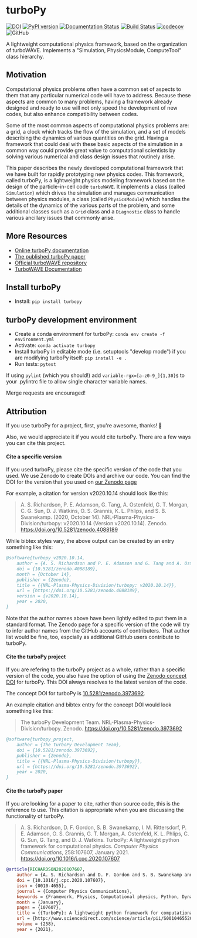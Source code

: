 turboPy
=======================
[![DOI](https://zenodo.org/badge/268071520.svg)](https://zenodo.org/badge/latestdoi/268071520)
[![PyPI version](https://badge.fury.io/py/turbopy.svg)](https://badge.fury.io/py/turbopy)
[![Documentation Status](https://readthedocs.org/projects/turbopy/badge/?version=latest)](https://turbopy.readthedocs.io/en/latest/?badge=latest)
[![Build Status](https://travis-ci.org/NRL-Plasma-Physics-Division/turbopy.svg?branch=main)](https://travis-ci.org/NRL-Plasma-Physics-Division/turbopy)
[![codecov](https://codecov.io/gh/NRL-Plasma-Physics-Division/turbopy/branch/main/graph/badge.svg)](https://codecov.io/gh/NRL-Plasma-Physics-Division/turbopy)
![GitHub](https://img.shields.io/github/license/NRL-Plasma-Physics-Division/turbopy)

A lightweight computational physics framework, based on the organization of turboWAVE. Implements a "Simulation, PhysicsModule, ComputeTool" class hierarchy.

Motivation
----------

Computational physics problems often have a common set of aspects to them that any particular numerical code will have to address. Because these aspects are common to many problems, having a framework already designed and ready to use will not only speed the development of new codes, but also enhance compatibility between codes. 

Some of the most common aspects of computational physics problems are: a grid, a clock which tracks the flow of the simulation, and a set of models describing the dynamics of various quantities on the grid. Having a framework that could deal with these basic aspects of the simulation in a common way could provide great value to computational scientists by solving various numerical and class design issues that routinely arise.

This paper describes the newly developed computational framework that we have built for rapidly prototyping new physics codes. This framework, called turboPy, is a lightweight physics modeling framework based on the design of the particle-in-cell code `turboWAVE`. It implements a class (called `Simulation`) which drives the simulation and manages communication between physics modules, a class (called `PhysicsModule`) which handles the details of the dynamics of the various parts of the problem, and some additional classes such as a `Grid` class and a `Diagnostic` class to handle various ancillary issues that commonly arise.


More Resources
--------------

-   [Online turboPy documentation](https://turbopy.readthedocs.io/en/latest)
-   [The published turboPy paper](https://doi.org/10.1016/j.cpc.2020.107607)
-   [Official turboWAVE repository](https://github.com/USNavalResearchLaboratory/turboWAVE)
-   [TurboWAVE Documentation](https://turbowave.readthedocs.io)


Install turboPy
---------------

-   Install: `pip install turbopy`


turboPy development environment
-------------------------------

-   Create a conda environment for turboPy: `conda env create -f environment.yml`
-   Activate: `conda activate turbopy`
-   Install turboPy in editable mode (i.e. setuptools "develop mode") if you are modifying turboPy itself: `pip install -e .` 
-   Run tests: `pytest`

If using `pylint` (which you should!) add `variable-rgx=[a-z0-9_]{1,30}$` to your .pylintrc file to allow single character variable names.

Merge requests are encouraged!



Attribution
-----------

If you use turboPy for a project, first, you're awesome, thanks! :tada:

Also, we would appreciate it if you would cite turboPy. There are a few ways you can cite this project. 

#### Cite a specific version

If you used turboPy, please cite the specific version of the code that you used. We use Zenodo to create DOIs and archive our code. You can find the DOI for the version that you used on [our Zenodo page](https://doi.org/10.5281/zenodo.3973692)

For example, a citation for version v2020.10.14 should look like this:

> A. S. Richardson, P. E. Adamson, G. Tang, A. Ostenfeld, G. T. Morgan, C. G. Sun, D. J. Watkins, O. S. Grannis, K. L. Phlips, and S. B. Swanekamp. (2020, October 14). NRL-Plasma-Physics-Division/turbopy: v2020.10.14 (Version v2020.10.14). Zenodo. https://doi.org/10.5281/zenodo.4088189

While bibtex styles vary, the above output can be created by an entry something like this:

```bibtex
@software{turbopy_v2020.10.14,
	author = {A. S. Richardson and P. E. Adamson and G. Tang and A. Ostenfeld and G. T. Morgan and C. G. Sun and D. J. Watkins and O. S. Grannis and K. L. Phlips and S. B. Swanekamp},
	doi = {10.5281/zenodo.4088189},
	month = {October 14},
	publisher = {Zenodo},
	title = {{NRL-Plasma-Physics-Division/turbopy: v2020.10.14}},
	url = {https://doi.org/10.5281/zenodo.4088189},
	version = {v2020.10.14},
	year = 2020,
}
```

Note that the author names above have been lightly edited to put them in a standard format. The Zenodo page for a specific version of the code will try to infer author names from the GitHub accounts of contributers. That author list would be fine, too, espcially as additional GitHub users contribute to turboPy.

#### Cite the turboPy project

If you are refering to the turboPy project as a whole, rather than a specific version of the code, you also have the option of using the [Zenodo concept DOI](http://help.zenodo.org/#versioning) for turboPy. This DOI always resolves to the latest version of the code. 

The concept DOI for turboPy is [10.5281/zenodo.3973692](https://doi.org/10.5281/zenodo.3973692).

An example citation and bibtex entry for the concept DOI would look something like this:

> The turboPy Development Team. NRL-Plasma-Physics-Division/turbopy. Zenodo. https://doi.org/10.5281/zenodo.3973692

```bibtex
@software{turbopy_project,
	author = {The turboPy Development Team},
	doi = {10.5281/zenodo.3973692},
	publisher = {Zenodo},
	title = {{NRL-Plasma-Physics-Division/turbopy}},
	url = {https://doi.org/10.5281/zenodo.3973692},
	year = 2020,
}
```

#### Cite the turboPy paper

If you are looking for a paper to cite, rather than source code, this is the reference to use. This citation is appropriate when you are discussing the functionality of turboPy.

> A. S. Richardson, D. F. Gordon, S. B. Swanekamp, I. M. Rittersdorf, P. E. Adamson, O. S. Grannis, G. T. Morgan, A. Ostenfeld, K. L. Phlips, C. G. Sun, G. Tang, and D. J. Watkins. TurboPy: A lightweight python framework for computational physics. _Computer Physics Communications_, 258:107607, January 2021. https://doi.org/10.1016/j.cpc.2020.107607

```bibtex
@article{RICHARDSON2020107607,
	author = {A. S. Richardson and D. F. Gordon and S. B. Swanekamp and I. M. Rittersdorf and P. E. Adamson and O. S. Grannis and G. T. Morgan and A. Ostenfeld and K. L. Phlips and C. G. Sun and G. Tang and D. J. Watkins},
	doi = {10.1016/j.cpc.2020.107607},
	issn = {0010-4655},
	journal = {Computer Physics Communications},
	keywords = {Framework, Physics, Computational physics, Python, Dynamic factory pattern, Resource sharing},
	month = {January},
	pages = {107607},
	title = {{TurboPy}: A lightweight python framework for computational physics},
	url = {http://www.sciencedirect.com/science/article/pii/S0010465520302897},
	volume = {258},
	year = {2021},
```

